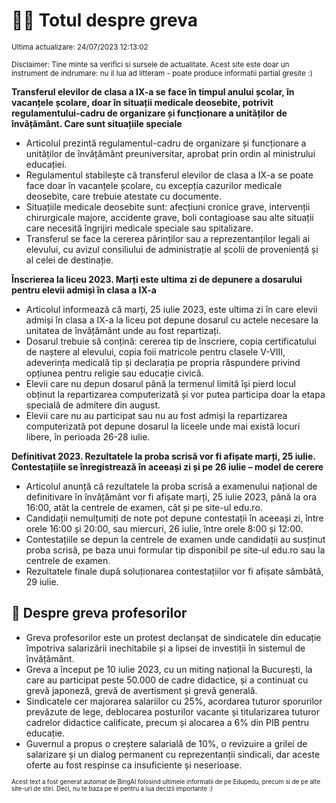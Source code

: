 # 👩‍🏫 Totul despre greva
<sub>Ultima actualizare: 24/07/2023 12:13:02</sub>

<sub>Disclaimer: Tine minte sa verifici si sursele de actualitate. Acest site este doar un instrument de indrumare: nu il lua ad litteram - poate produce informatii partial gresite :)</sub>

**Transferul elevilor de clasa a IX-a se face în timpul anului școlar, în vacanțele școlare, doar în situații medicale deosebite, potrivit regulamentului-cadru de organizare și funcționare a unităților de învățământ. Care sunt situațiile speciale**
- Articolul prezintă regulamentul-cadru de organizare și funcționare a unităților de învățământ preuniversitar, aprobat prin ordin al ministrului educației.
- Regulamentul stabilește că transferul elevilor de clasa a IX-a se poate face doar în vacanțele școlare, cu excepția cazurilor medicale deosebite, care trebuie atestate cu documente.
- Situațiile medicale deosebite sunt: afecțiuni cronice grave, intervenții chirurgicale majore, accidente grave, boli contagioase sau alte situații care necesită îngrijiri medicale speciale sau spitalizare.
- Transferul se face la cererea părinților sau a reprezentanților legali ai elevului, cu avizul consiliului de administrație al școlii de proveniență și al celei de destinație.

**Înscrierea la liceu 2023. Marți este ultima zi de depunere a dosarului pentru elevii admiși în clasa a IX-a**
- Articolul informează că marți, 25 iulie 2023, este ultima zi în care elevii admiși în clasa a IX-a la liceu pot depune dosarul cu actele necesare la unitatea de învățământ unde au fost repartizați.
- Dosarul trebuie să conțină: cererea tip de înscriere, copia certificatului de naștere al elevului, copia foii matricole pentru clasele V-VIII, adeverința medicală tip și declarația pe propria răspundere privind opțiunea pentru religie sau educație civică.
- Elevii care nu depun dosarul până la termenul limită își pierd locul obținut la repartizarea computerizată și vor putea participa doar la etapa specială de admitere din august.
- Elevii care nu au participat sau nu au fost admiși la repartizarea computerizată pot depune dosarul la liceele unde mai există locuri libere, în perioada 26-28 iulie.

**Definitivat 2023. Rezultatele la proba scrisă vor fi afișate marți, 25 iulie. Contestațiile se înregistrează în aceeași zi și pe 26 iulie – model de cerere**
- Articolul anunță că rezultatele la proba scrisă a examenului național de definitivare în învățământ vor fi afișate marți, 25 iulie 2023, până la ora 16:00, atât la centrele de examen, cât și pe site-ul edu.ro.
- Candidații nemulțumiți de note pot depune contestații în aceeași zi, între orele 16:00 și 20:00, sau miercuri, 26 iulie, între orele 8:00 și 12:00.
- Contestațiile se depun la centrele de examen unde candidații au susținut proba scrisă, pe baza unui formular tip disponibil pe site-ul edu.ro sau la centrele de examen.
- Rezultatele finale după soluționarea contestațiilor vor fi afișate sâmbătă, 29 iulie.

## 🏫 Despre greva profesorilor
- Greva profesorilor este un protest declanșat de sindicatele din educație împotriva salarizării inechitabile și a lipsei de investiții în sistemul de învățământ.
- Greva a început pe 10 iulie 2023, cu un miting național la București, la care au participat peste 50.000 de cadre didactice, și a continuat cu grevă japoneză, grevă de avertisment și grevă generală.
- Sindicatele cer majorarea salariilor cu 25%, acordarea tuturor sporurilor prevăzute de lege, deblocarea posturilor vacante și titularizarea tuturor cadrelor didactice calificate, precum și alocarea a 6% din PIB pentru educație.
- Guvernul a propus o creștere salarială de 10%, o revizuire a grilei de salarizare și un dialog permanent cu reprezentanții sindicali, dar aceste oferte au fost respinse ca insuficiente și neserioase.


<sub><sub>Acest text a fost generat automat de BingAI folosind ultimele informatii de pe Edupedu, precum si de pe alte site-uri de stiri. Deci, nu te baza pe el pentru a lua decizii importante :)</sub></sub>